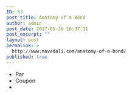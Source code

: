 ```yaml
---
ID: 63
post_title: Anatomy of a Bond
author: admin
post_date: 2017-05-30 16:37:11
post_excerpt: ""
layout: post
permalink: >
  http://www.navedali.com/anatomy-of-a-bond/
published: true
---
```

<ul>
 	<li>Par</li>
 	<li>Coupon</li>
 	<li></li>
</ul>